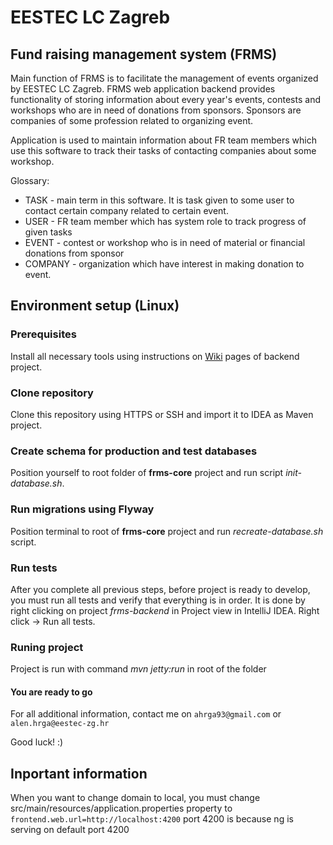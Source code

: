 # EESTEC LC Zagreb
## Fund raising management system (FRMS)

Main function of FRMS is to facilitate the management of events organized by EESTEC LC Zagreb. FRMS web application backend provides functionality of storing information about every year's events, contests and workshops who are in need of donations from sponsors. Sponsors are companies of some profession related to organizing event.

Application is used to maintain information about FR team members which use this software to track their tasks of contacting companies about some workshop.

Glossary:

* TASK - main term in this software. It is task given to some user to contact certain company related to certain event.
* USER - FR team member which has system role to track progress of given tasks
* EVENT - contest or workshop who is in need of material or financial donations from sponsor
* COMPANY - organization which have interest in making donation to event.

## Environment setup (Linux)

### Prerequisites
Install all necessary tools using instructions on [Wiki](https://github.com/KaidanAlenko/frms-backend/wiki/Upute-za-instalaciju-potrebnih-alata) pages of backend project.

### Clone repository
Clone this repository using HTTPS or SSH and import it to IDEA as Maven project.

### Create schema for production and test databases
Position yourself to root folder of **frms-core** project and run script *init-database.sh*.

### Run migrations using Flyway

Position terminal to root of **frms-core** project and run *recreate-database.sh* script.

### Run tests
After you complete all previous steps, before project is ready to develop, you must run all tests and verify that everything is in order. It is done by right clicking on project *frms-backend* in Project view in IntelliJ IDEA. Right click -> Run all tests.

### Runing project 
Project is run with command *mvn jetty:run* in root of the folder

#### You are ready to go
For all additional information, contact me on `ahrga93@gmail.com` or `alen.hrga@eestec-zg.hr`

Good luck! :)


## Inportant information

When you want to change domain to local, you must change  src/main/resources/application.properties property to `frontend.web.url=http://localhost:4200` port 4200 is because ng is serving on default port 4200
